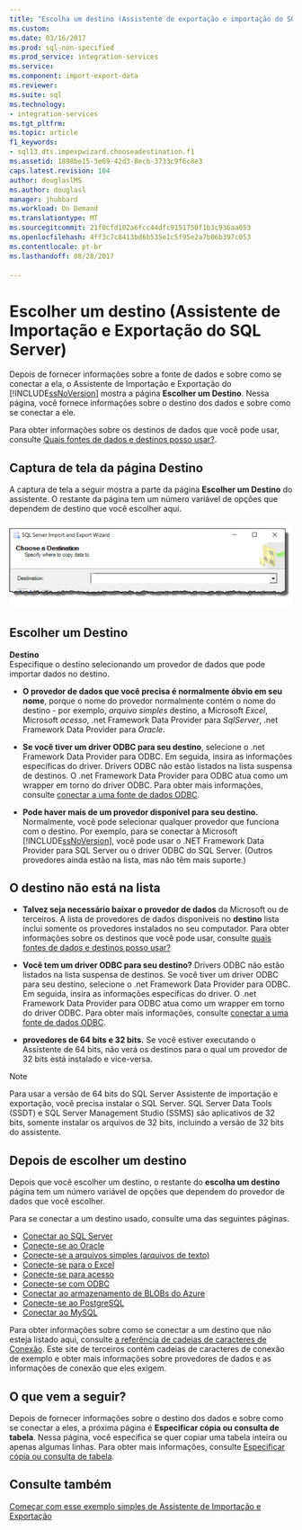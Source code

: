 ```yaml
---
title: "Escolha um destino (Assistente de exportação e importação do SQL Server) | Microsoft Docs"
ms.custom: 
ms.date: 03/16/2017
ms.prod: sql-non-specified
ms.prod_service: integration-services
ms.service: 
ms.component: import-export-data
ms.reviewer: 
ms.suite: sql
ms.technology:
- integration-services
ms.tgt_pltfrm: 
ms.topic: article
f1_keywords:
- sql13.dts.impexpwizard.chooseadestination.f1
ms.assetid: 1898be15-3e69-42d3-8ecb-3733c9f6c8e3
caps.latest.revision: 104
author: douglaslMS
ms.author: douglasl
manager: jhubbard
ms.workload: On Demand
ms.translationtype: MT
ms.sourcegitcommit: 21f0cfd102a6fcc44dfc9151750f1b3c936aa053
ms.openlocfilehash: 4ff3c7c8413bd6b535e1c5f95e2a7b06b397c053
ms.contentlocale: pt-br
ms.lasthandoff: 08/28/2017

---
```

# <a name="choose-a-destination-sql-server-import-and-export-wizard"></a>Escolher um destino (Assistente de Importação e Exportação do SQL Server)
 Depois de fornecer informações sobre a fonte de dados e sobre como se conectar a ela, o Assistente de Importação e Exportação do [!INCLUDE[ssNoVersion](../../includes/ssnoversion-md.md)] mostra a página **Escolher um Destino**. Nessa página, você fornece informações sobre o destino dos dados e sobre como se conectar a ele.
  
Para obter informações sobre os destinos de dados que você pode usar, consulte [Quais fontes de dados e destinos posso usar?](import-and-export-data-with-the-sql-server-import-and-export-wizard.md#wizardSources). 

## <a name="screen-shot-of-the-destination-page"></a>Captura de tela da página Destino
A captura de tela a seguir mostra a parte da página **Escolher um Destino** do assistente. O restante da página tem um número variável de opções que dependem de destino que você escolher aqui.

![Escolher destino](../../integration-services/import-export-data/media/choose-destination.png)

## <a name="choose-a-destination"></a>Escolher um Destino
 **Destino**  
 Especifique o destino selecionando um provedor de dados que pode importar dados no destino.
 
-   **O provedor de dados que você precisa é normalmente óbvio em seu nome**, porque o nome do provedor normalmente contém o nome do destino - por exemplo, *arquivo simples* destino, a Microsoft *Excel*, Microsoft *acesso*, .net Framework Data Provider para *SqlServer*, .net Framework Data Provider para *Oracle*.

-   **Se você tiver um driver ODBC para seu destino**, selecione o .net Framework Data Provider para ODBC. Em seguida, insira as informações específicas do driver. Drivers ODBC não estão listados na lista suspensa de destinos. O .net Framework Data Provider para ODBC atua como um wrapper em torno do driver ODBC. Para obter mais informações, consulte [conectar a uma fonte de dados ODBC](../../integration-services/import-export-data/connect-to-an-odbc-data-source-sql-server-import-and-export-wizard.md).

-   **Pode haver mais de um provedor disponível para seu destino.** Normalmente, você pode selecionar qualquer provedor que funciona com o destino. Por exemplo, para se conectar à Microsoft [!INCLUDE[ssNoVersion](../../includes/ssnoversion-md.md)], você pode usar o .NET Framework Data Provider para SQL Server ou o driver ODBC do SQL Server. (Outros provedores ainda estão na lista, mas não têm mais suporte.) 

## <a name="my-destination-isnt-in-the-list"></a>O destino não está na lista
-   **Talvez seja necessário baixar o provedor de dados** da Microsoft ou de terceiros. A lista de provedores de dados disponíveis no **destino** lista inclui somente os provedores instalados no seu computador. Para obter informações sobre os destinos que você pode usar, consulte [quais fontes de dados e destinos posso usar?](import-and-export-data-with-the-sql-server-import-and-export-wizard.md#wizardSources)

-   **Você tem um driver ODBC para seu destino?** Drivers ODBC não estão listados na lista suspensa de destinos. Se você tiver um driver ODBC para seu destino, selecione o .net Framework Data Provider para ODBC. Em seguida, insira as informações específicas do driver. O .net Framework Data Provider para ODBC atua como um wrapper em torno do driver ODBC. Para obter mais informações, consulte [conectar a uma fonte de dados ODBC](../../integration-services/import-export-data/connect-to-an-odbc-data-source-sql-server-import-and-export-wizard.md).

-   **provedores de 64 bits e 32 bits.** Se você estiver executando o Assistente de 64 bits, não verá os destinos para o qual um provedor de 32 bits está instalado e vice-versa.

> [!NOTE]
> Para usar a versão de 64 bits do SQL Server Assistente de importação e exportação, você precisa instalar o SQL Server. SQL Server Data Tools (SSDT) e SQL Server Management Studio (SSMS) são aplicativos de 32 bits, somente instalar os arquivos de 32 bits, incluindo a versão de 32 bits do assistente.

## <a name="after-you-choose-a-destination"></a>Depois de escolher um destino
Depois que você escolher um destino, o restante do **escolha um destino** página tem um número variável de opções que dependem do provedor de dados que você escolher.

Para se conectar a um destino usado, consulte uma das seguintes páginas.
-   [Conectar ao SQL Server](../../integration-services/import-export-data/connect-to-a-sql-server-data-source-sql-server-import-and-export-wizard.md)
-   [Conecte-se ao Oracle](../../integration-services/import-export-data/connect-to-an-oracle-data-source-sql-server-import-and-export-wizard.md)
-   [Conecte-se a arquivos simples (arquivos de texto)](../../integration-services/import-export-data/connect-to-a-flat-file-data-source-sql-server-import-and-export-wizard.md)
-   [Conecte-se para o Excel](../../integration-services/import-export-data/connect-to-an-excel-data-source-sql-server-import-and-export-wizard.md)
-   [Conecte-se para acesso](../../integration-services/import-export-data/connect-to-an-access-data-source-sql-server-import-and-export-wizard.md)
-   [Conecte-se com ODBC](../../integration-services/import-export-data/connect-to-an-odbc-data-source-sql-server-import-and-export-wizard.md)
-   [Conectar ao armazenamento de BLOBs do Azure](../../integration-services/import-export-data/connect-to-azure-blob-storage-sql-server-import-and-export-wizard.md)
-   [Conecte-se ao PostgreSQL](../../integration-services/import-export-data/connect-to-a-postgresql-data-source-sql-server-import-and-export-wizard.md)
-   [Conectar ao MySQL](../../integration-services/import-export-data/connect-to-a-mysql-data-source-sql-server-import-and-export-wizard.md)

Para obter informações sobre como se conectar a um destino que não esteja listado aqui, consulte [a referência de cadeias de caracteres de Conexão](https://www.connectionstrings.com/). Este site de terceiros contém cadeias de caracteres de conexão de exemplo e obter mais informações sobre provedores de dados e as informações de conexão que eles exigem.

## <a name="whats-next"></a>O que vem a seguir?  
 Depois de fornecer informações sobre o destino dos dados e sobre como se conectar a eles, a próxima página é **Especificar cópia ou consulta de tabela**. Nessa página, você especifica se quer copiar uma tabela inteira ou apenas algumas linhas. Para obter mais informações, consulte [Especificar cópia ou consulta de tabela](../../integration-services/import-export-data/specify-table-copy-or-query-sql-server-import-and-export-wizard.md).  

## <a name="see-also"></a>Consulte também
[Começar com esse exemplo simples de Assistente de Importação e Exportação](../../integration-services/import-export-data/get-started-with-this-simple-example-of-the-import-and-export-wizard.md)



